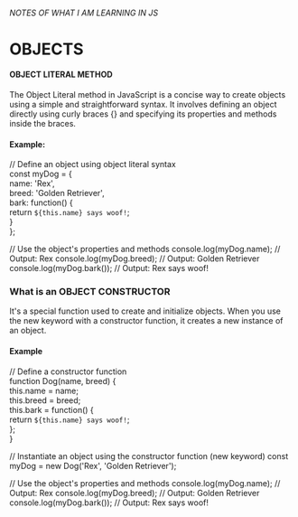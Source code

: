 ###### NOTES OF WHAT I AM LEARNING IN JS

# OBJECTS
#### OBJECT LITERAL METHOD
The Object Literal method in JavaScript is a concise way to create objects using a
simple and straightforward syntax. It involves defining an object directly
using curly braces {} and specifying its properties and methods inside the braces.

#### Example:
// Define an object using object literal syntax  
const myDog = {  
    name: 'Rex',  
    breed: 'Golden Retriever',  
    bark: function() {  
      return `${this.name} says woof!`;  
    }  
  };
  
  // Use the object's properties and methods
  console.log(myDog.name); // Output: Rex 
  console.log(myDog.breed); // Output: Golden Retriever
  console.log(myDog.bark()); // Output: Rex says woof!


  ### What is an OBJECT CONSTRUCTOR
It's a special function used to create and initialize objects.
When you use the new keyword with a constructor function, it creates a new instance of an object.
#### Example
// Define a constructor function  
function Dog(name, breed) {  
  this.name = name;  
  this.breed = breed;  
  this.bark = function() {  
    return `${this.name} says woof!`;  
  };  
}

// Instantiate an object using the constructor function  (new keyword)
const myDog = new Dog('Rex', 'Golden Retriever');

// Use the object's properties and methods
console.log(myDog.name); // Output: Rex
console.log(myDog.breed); // Output: Golden Retriever
console.log(myDog.bark()); // Output: Rex says woof!
